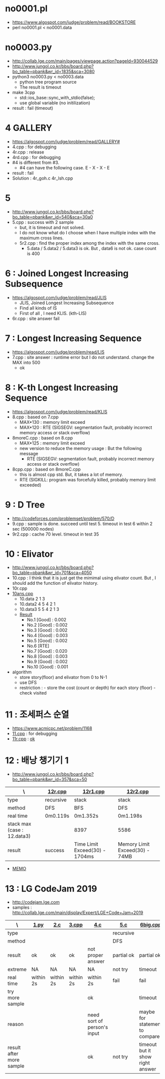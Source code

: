 # no0001.pl
- https://www.algospot.com/judge/problem/read/BOOKSTORE
- perl no0001.pl < no0001.data


# no0003.py
- http://collab.lge.com/main/pages/viewpage.action?pageId=930044529
- http://www.jungol.co.kr/bbs/board.php?bo_table=pbank&wr_id=1835&sca=3080
- python3 no0003.py < no0003.data
  - python tree program source
  - The result is timeout
- make 3cpp
    - std::ios_base::sync_with_stdio(false);
    - use global variable (no initilization)
- result : fail (timeout)

# 4 GALLERY
- https://algospot.com/judge/problem/read/GALLERY#
- 4.cpp : for debugging
- 4r.cpp : release
- 4rd.cpp : for debugging
- #4 is different from #3.
    - #4 can have the following case.     E - X - X - E
- result : fail
- Solution : 4r_goh.c  4r_lsh.cpp

# 5
- http://www.jungol.co.kr/bbs/board.php?bo_table=pbank&wr_id=540&sca=30a0
- 5.cpp : success with 2 sample
	- but, it is timeout and not solved.
	- I do not know what do I choose when I have multiple index with the maximum cross lines.
	- 5r2.cpp : find the proper index among the index with the same cross.
		- 5.data / 5.data2 / 5.data3 is ok. But , data6 is not ok.  case count is 400


# 6 : Joined Longest Increasing Subsequence
- https://algospot.com/judge/problem/read/JLIS
	- JLIS, Joined Longest Increasing Subsequence
	- Find all kinds of IS
	- First of all , I need KLIS. (kth-LIS)
- 6r.cpp   : site answer fail


# 7 : Longest Increasing Sequence
- https://algospot.com/judge/problem/read/LIS
- 7.cpp : site answer : runtime error but I do not understand. change the MAX into 500
	- ok

# 8 : K-th Longest Increasing Sequence
- https://algospot.com/judge/problem/read/KLIS
- 8.cpp  : based on 7.cpp
	- MAX*130 : memory limit exceed
	- MAX*120 : RTE (SIGSEGV: segmentation fault, probably incorrect memory access or stack overflow)
- 8moreC.cpp : based on 8.cpp
	- MAX*125 : memory limit exceed
	- new version to reduce the memory usage : But the following message
		- RTE (SIGSEGV: segmentation fault, probably incorrect memory access or stack overflow)
- 8cpp.cpp : based on 8moreC.cpp
	- this is almost cpp std. But, it takes a lot of memory.
	- RTE (SIGKILL: program was forcefully killed, probably memory limit exceeded)


# 9 : D Tree
- http://codeforces.com/problemset/problem/570/D
- 9.cpp :  sample is done.   succeed until test 5.    timeout in test 6 within 2 sec (500000 nodes)
- 9r2.cpp : cache 70 level.   timeout in test 35


# 10 : Elivator 
- http://www.jungol.co.kr/bbs/board.php?bo_table=pbank&wr_id=701&sca=4050
- 10.cpp :  I think that it is just get the mimimal using elivator count.  But , I should add the function of elivator history.
- 10r.cpp
- [10ans.cpp](https://github.com/cheoljoo/problemSolving/blob/master/ps/10ans.cpp)
    - 10.data       2 1 3 
    - 10.data2      4 5 4 2 1
    - 10.data3      5 5 4 2 1 3
    - [Result](http://www.jungol.co.kr/theme/jungol/reinfo.php?sid=??)
        - No.1  [Good] : 0.002
        - No.2  [Good] : 0.002
        - No.3  [Good] : 0.002
        - No.4  [Good] : 0.003
        - No.5  [Good] : 0.002
        - No.6  [RTE]
        - No.7  [Good] : 0.020
        - No.8  [Good] : 0.003
        - No.9  [Good] : 0.002
        - No.10 [Good] : 0.001
- algorithm
    - store story(floor) and elivator  from 0 to N-1
    - use DFS
    - restriction : 
            - store the cost (count or depth) for each story (floor)
            - check visited

# 11 : 조세퍼스 순열
- https://www.acmicpc.net/problem/1168
- [11.cpp](https://github.com/cheoljoo/problemSolving/blob/master/ps/11.cpp)  : for debugging 
- [11r.cpp](https://github.com/cheoljoo/problemSolving/blob/master/ps/11r.cpp)  :  [ok](https://www.acmicpc.net/status?user_id=healing&problem_id=1168&from_mine=1)

# 12 :  배낭 챙기기 1
- http://www.jungol.co.kr/bbs/board.php?bo_table=pbank&wr_id=357&sca=50

| \ |  [12r.cpp](https://github.com/cheoljoo/problemSolving/blob/master/ps/12r.cpp)  | [12r1.cpp](https://github.com/cheoljoo/problemSolving/blob/master/ps/12r1.cpp)   |  [12r2.cpp](https://github.com/cheoljoo/problemSolving/blob/master/ps/12r2.cpp) |
|-|-----------|------------|-----------|
| type |  recursive | stack | stack |
| method | DFS  | BFS  | DFS  |
| real time |  0m0.119s | 0m1.352s | 0m1.198s |
| stack max (case : 12.data3) |           | 8397  | 5586  |
| result |  success | Time Limit Exceed(30) - 1704ms  | Memory Limit Exceed(30) - 74MB |

- [MEMO](https://github.com/cheoljoo/problemSolving/blob/master/images/BackPack01.jpg)


# 13 : LG CodeJam 2019
- http://codejam.lge.com
- samples : http://collab.lge.com/main/display/Expert/LGE+Code+Jam+2019
 
| \ |  [1.py](https://github.com/cheoljoo/problemSolving/blob/master/ps/codejam2019/1.py)  | [2.c](https://github.com/cheoljoo/problemSolving/blob/master/ps/codejam2019/2.c)   |  [3.cpp](https://github.com/cheoljoo/problemSolving/blob/master/ps/codejam2019/3.cpp) | [4.c](https://github.com/cheoljoo/problemSolving/blob/master/ps/codejam2019/4.c) | [5.c](https://github.com/cheoljoo/problemSolving/blob/master/ps/codejam2019/5.c) | [6big.cpp](https://github.com/cheoljoo/problemSolving/blob/master/ps/codejam2019/6big.cpp) |
|-|-----------|------------|-----------|---|---|---|
| type |  | | |   |   recursive |    |
| method |  |  |  |   |  DFS  |   |
| result | ok  |ok   |ok   | not proper answer   |  partial ok  | partial ok|
| extreme | NA |NA  | NA |NA   |  not try  | timeout  |
| real time | within 2s | within 2s | within 2s |within 2s | fail |  fail |
| try more sample |   |   |   | ok   |   | timeout |
| reason |     |     |     |  need sort of person's input      |              |  maybe for statement to compare |
| result after more sample |   |   |   | ok   | not try   | timeout but it show right answer|

